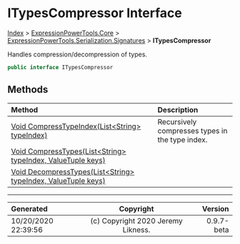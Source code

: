 ﻿# ITypesCompressor Interface

[Index](../index.md) > [ExpressionPowerTools.Core](ExpressionPowerTools.Core.a.md) > [ExpressionPowerTools.Serialization.Signatures](ExpressionPowerTools.Serialization.Signatures.n.md) > **ITypesCompressor**

Handles compression/decompression of types.

```csharp
public interface ITypesCompressor
```

## Methods

| Method | Description |
| :-- | :-- |
| [Void CompressTypeIndex(List&lt;String> typeIndex)](ExpressionPowerTools.Serialization.Signatures.ITypesCompressor.CompressTypeIndex.m.md) | Recursively compresses types in the type index. |
| [Void CompressTypes(List&lt;String> typeIndex, ValueTuple keys)](ExpressionPowerTools.Serialization.Signatures.ITypesCompressor.CompressTypes.m.md) |  |
| [Void DecompressTypes(List&lt;String> typeIndex, ValueTuple keys)](ExpressionPowerTools.Serialization.Signatures.ITypesCompressor.DecompressTypes.m.md) |  |

---

| Generated | Copyright | Version |
| :-- | :-: | --: |
| 10/20/2020 22:39:56 | (c) Copyright 2020 Jeremy Likness. | 0.9.7-beta |
